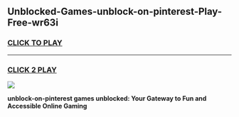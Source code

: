 
## Unblocked-Games-unblock-on-pinterest-Play-Free-wr63i
<h3>
<a href="https://premium76.site?title=unblock-on-pinterest&ref=12A">CLICK TO PLAY</a></h3>
<hr>

<h3>
<a href="https://premium76.site?title=unblock-on-pinterest&ref=12A">CLICK 2 PLAY</a>
  
</h3>

<a href="https://premium76.site?title=unblock-on-pinterest&ref=12A"><img src="https://clearcache.store/games.png"></a>


**unblock-on-pinterest games unblocked: Your Gateway to Fun and Accessible Online Gaming**
